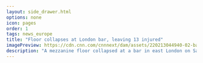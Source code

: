 ```yaml
---
layout: side_drawer.html
options: none
icon: pages
order: 1
tags: news_europe
title: "Floor collapses at London bar, leaving 13 injured"
imagePreview: https://cdn.cnn.com/cnnnext/dam/assets/220213044940-02-bar-collapse-hackney-wick-restricted-video-synd-2.jpg
description: "A mezzanine floor collapsed at a bar in east London on Saturday, leaving more than a dozen people injured."
---
```

